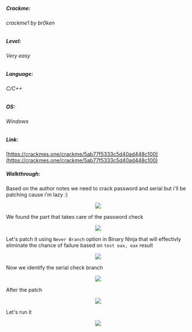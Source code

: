 ##### Crackme: 
###### crackme1 by br0ken

##### Level:
###### Very easy

##### Language:
###### C/C++

##### OS:
###### Windows

##### Link:
[https://crackmes.one/crackme/5ab77f5333c5d40ad448c100](https://crackmes.one/crackme/5ab77f5333c5d40ad448c100)

##### Walkthrough:
Based on the author notes we need to crack password and serial but i'll be patching cause i'm lazy :)

<p align="center">
  <img src="https://github.com/ihack4falafel/OSEE/blob/master/Crackmes/C%20%26%20C%2B%2B/crackme1%20by%20br0ken/Binary.png">
</p>

We found the part that takes care of the password check

<p align="center">
  <img src="https://github.com/ihack4falafel/OSEE/blob/master/Crackmes/C%20%26%20C%2B%2B/crackme1%20by%20br0ken/Code.png">
</p>

Let's patch it using `Never Branch` option in Binary Ninja that will effectivly eliminate the chance of failure based on `test eax, eax` result

<p align="center">
  <img src="https://github.com/ihack4falafel/OSEE/blob/master/Crackmes/C%20%26%20C%2B%2B/crackme1%20by%20br0ken/Code1.png">
</p>

Now we identify the serial check branch

<p align="center">
  <img src="https://github.com/ihack4falafel/OSEE/blob/master/Crackmes/C%20%26%20C%2B%2B/crackme1%20by%20br0ken/Code2.png">
</p>

After the patch

<p align="center">
  <img src="https://github.com/ihack4falafel/OSEE/blob/master/Crackmes/C%20%26%20C%2B%2B/crackme1%20by%20br0ken/Code3.png">
</p>

Let's run it

<p align="center">
  <img src="https://github.com/ihack4falafel/OSEE/blob/master/Crackmes/C%20%26%20C%2B%2B/crackme1%20by%20br0ken/Final.png">
</p>
